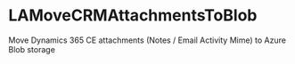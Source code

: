 # LAMoveCRMAttachmentsToBlob
Move Dynamics 365 CE attachments (Notes / Email Activity Mime) to Azure Blob storage

